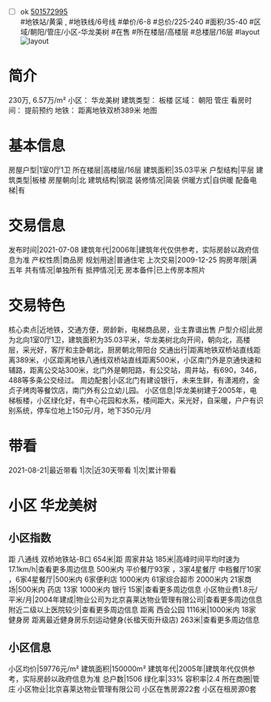 - [ ] ok [501572995](https://bj.5i5j.com/ershoufang/501572995.html)  
 #地铁站/黄渠 ,  #地铁线/6号线
#单价/6-8 #总价/225-240 #面积/35-40   #区域/朝阳/管庄/小区-华龙美树 #在售 #所在楼层/高楼层 #总楼层/16层 #layout 
![layout](http://image2a.5i5j.com/bdir/layout/94856.jpg_P5.jpg) 
# 简介 
 230万,  6.57万/m² 
小区： 华龙美树
建筑类型： 板楼
区域： 朝阳 管庄
看房时间： 提前预约
地铁： 距离地铁双桥389米 地图
# 基本信息 
 房屋户型|1室0厅1卫
所在楼层|高楼层/16层
建筑面积|35.03平米
户型结构|平层
建筑类型|板楼
房屋朝向|北
建筑结构|钢混
装修情况|简装
供暖方式|自供暖
配备电梯|有
# 交易信息 
 发布时间|2021-07-08
建筑年代|2006年|建筑年代仅供参考，实际房龄以政府信息为准
产权性质|商品房
规划用途|普通住宅
上次交易|2009-12-25
购房年限|满五年
共有情况|单独所有
抵押情况|无
房本备件|已上传房本照片
# 交易特色 
 核心卖点|近地铁，交通方便，房龄新，电梯商品房，业主靠谱出售
户型介绍|此房为北向1室0厅1卫，建筑面积为35.03平米，华龙美树北向开间，朝向北，高楼层，采光好，客厅和主卧朝北，厨房朝北带阳台
交通出行|距离地铁双桥站直线距离389米，小区距离地铁八通线双桥站直线距离500米，小区南门外是京通快速和辅路，距离公交站300米，北门外是朝阳路，有公交站，周井站，有690，346，488等多条公交经过。
周边配套|小区北门有建设银行，未来生鲜，有潇湘府，金贞子烤肉等餐饮店，南门外有公立幼儿园。
小区信息|华龙美树建于2005年，电梯板楼，小区绿化好，有中心花园和水系，楼间距大，采光好，自采暖，户户有识别系统，停车位地上150元/月，地下350元/月
# 带看 
 2021-08-21|最近带看	 1|次|近30天带看	 1|次|累计带看
# 小区 华龙美树
## 小区指数 
 距 八通线 双桥地铁站-B口 654米|距 周家井站 185米|高峰时间平均时速为17.1km/h|查看更多周边信息
500米内 平价餐厅93家 ，3家4星餐厅
中档餐厅10家 ，6家4星餐厅|500米内 6家便利店
1000米内 61家综合超市
2000米内 21家商场|500米内 药店 13家
1000米内 银行 15家|查看更多周边信息
小区物业费1.8元/平米/月|2004年建成|物业公司为北京喜莱达物业管理有限公司|查看更多周边信息
附近二级以上医院较少|查看更多周边信息
距离 西会公园 1116米|1000米内 18家 健身房
距离最近健身房乐刻运动健身(长楹天街升级店) 263米|查看更多周边信息
## 小区信息 
 小区均价|59776元/m²
建筑面积|150000m²
建筑年代|2005年|建筑年代仅供参考，实际房龄以政府信息为准
总户数|1506
绿化率|33%
容积率|2.4
所在商圈|管庄
小区物业|北京喜莱达物业管理有限公司
小区在售房源22套
小区在租房源0套
